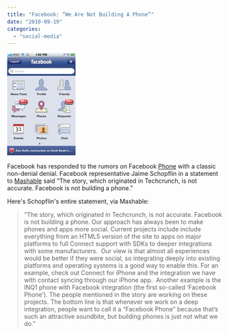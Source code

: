 ```yaml
---
title: "Facebook: “We Are Not Building A Phone”"
date: "2010-09-19"
categories: 
  - "social-media"
---
```


[![Facebook phone UI](images/5004505943_66e4012a23_m.jpg)](http://www.flickr.com/photos/22221172@N00/5004505943)

Facebook has responded to the rumors on Facebook [Phone](http://www.cosmogeek.info/2010/09/facebook-is-building-phone.html) with a classic non-denial denial. Facebook representative Jaime Schopflin in a statement to [Mashable](http://mashable.com/2010/09/19/facebook-we-are-not-building-a-phone/) said “The story, which originated in Techcrunch, is not accurate. Facebook is not building a phone.”

Here's Schopflin's entire statement, via Mashable:

> “The story, which originated in Techcrunch, is not accurate. Facebook is not building a phone. Our approach has always been to make phones and apps more social. Current projects include include everything from an HTML5 version of the site to apps on major platforms to full Connect support with SDKs to deeper integrations with some manufacturers.  Our view is that almost all experiences would be better if they were social, so integrating deeply into existing platforms and operating systems is a good way to enable this. For an example, check out Connect for iPhone and the integration we have with contact syncing through our iPhone app.  Another example is the INQ1 phone with Facebook integration (the first so-called ‘Facebook Phone’). The people mentioned in the story are working on these projects. The bottom line is that whenever we work on a deep integration, people want to call it a “Facebook Phone” because that’s such an attractive soundbite, but building phones is just not what we do.”

